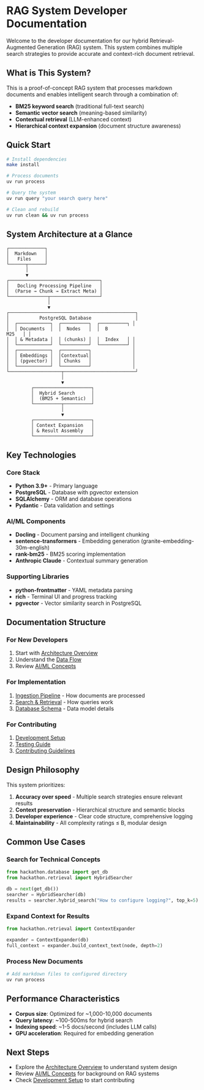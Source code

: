 # RAG System Developer Documentation

Welcome to the developer documentation for our hybrid Retrieval-Augmented Generation (RAG) system. This system combines multiple search strategies to provide accurate and context-rich document retrieval.

## What is This System?

This is a proof-of-concept RAG system that processes markdown documents and enables intelligent search through a combination of:

- **BM25 keyword search** (traditional full-text search)
- **Semantic vector search** (meaning-based similarity)
- **Contextual retrieval** (LLM-enhanced context)
- **Hierarchical context expansion** (document structure awareness)

## Quick Start

```bash
# Install dependencies
make install

# Process documents
uv run process

# Query the system
uv run query "your search query here"

# Clean and rebuild
uv run clean && uv run process
```

## System Architecture at a Glance

```
┌─────────────┐
│  Markdown   │
│   Files     │
└──────┬──────┘
       │
       ▼
┌─────────────────────────────────┐
│   Docling Processing Pipeline   │
│  (Parse → Chunk → Extract Meta) │
└──────────────┬──────────────────┘
               │
               ▼
┌──────────────────────────────────────────────┐
│           PostgreSQL Database                │
│  ┌────────────┐  ┌──────────┐  ┌──────────┐ │
│  │ Documents  │  │  Nodes   │  │  B
M25   │ │
│  │ & Metadata │  │ (chunks) │  │  Index   │ │
│  └────────────┘  └──────────┘  └──────────┘ │
│  ┌────────────┐  ┌──────────┐               │
│  │ Embeddings │  │Contextual│               │
│  │ (pgvector) │  │ Chunks   │               │
│  └────────────┘  └──────────┘               │
└───────────────────┬──────────────────────────┘
                    │
                    ▼
         ┌─────────────────────┐
         │  Hybrid Search      │
         │  (BM25 + Semantic)  │
         └──────────┬──────────┘
                    │
                    ▼
         ┌─────────────────────┐
         │ Context Expansion   │
         │ & Result Assembly   │
         └─────────────────────┘
```

## Key Technologies

### Core Stack
- **Python 3.9+** - Primary language
- **PostgreSQL** - Database with pgvector extension
- **SQLAlchemy** - ORM and database operations
- **Pydantic** - Data validation and settings

### AI/ML Components
- **Docling** - Document parsing and intelligent chunking
- **sentence-transformers** - Embedding generation (granite-embedding-30m-english)
- **rank-bm25** - BM25 scoring implementation
- **Anthropic Claude** - Contextual summary generation

### Supporting Libraries
- **python-frontmatter** - YAML metadata parsing
- **rich** - Terminal UI and progress tracking
- **pgvector** - Vector similarity search in PostgreSQL

## Documentation Structure

### For New Developers
1. Start with [Architecture Overview](architecture/overview.md)
2. Understand the [Data Flow](architecture/data-flow.md)
3. Review [AI/ML Concepts](concepts/rag.md)

### For Implementation
1. [Ingestion Pipeline](components/ingestion.md) - How documents are processed
2. [Search & Retrieval](components/search.md) - How queries work
3. [Database Schema](architecture/database.md) - Data model details

### For Contributing
1. [Development Setup](development/setup.md)
2. [Testing Guide](development/testing.md)
3. [Contributing Guidelines](development/contributing.md)

## Design Philosophy

This system prioritizes:

1. **Accuracy over speed** - Multiple search strategies ensure relevant results
2. **Context preservation** - Hierarchical structure and semantic blocks
3. **Developer experience** - Clear code structure, comprehensive logging
4. **Maintainability** - All complexity ratings ≤ B, modular design

## Common Use Cases

### Search for Technical Concepts
```python
from hackathon.database import get_db
from hackathon.retrieval import HybridSearcher

db = next(get_db())
searcher = HybridSearcher(db)
results = searcher.hybrid_search("How to configure logging?", top_k=5)
```

### Expand Context for Results
```python
from hackathon.retrieval import ContextExpander

expander = ContextExpander(db)
full_context = expander.build_context_text(node, depth=2)
```

### Process New Documents
```bash
# Add markdown files to configured directory
uv run process
```

## Performance Characteristics

- **Corpus size**: Optimized for ~1,000-10,000 documents
- **Query latency**: ~100-500ms for hybrid search
- **Indexing speed**: ~1-5 docs/second (includes LLM calls)
- **GPU acceleration**: Required for embedding generation

## Next Steps

- Explore the [Architecture Overview](architecture/overview.md) to understand system design
- Review [AI/ML Concepts](concepts/rag.md) for background on RAG systems
- Check [Development Setup](development/setup.md) to start contributing
